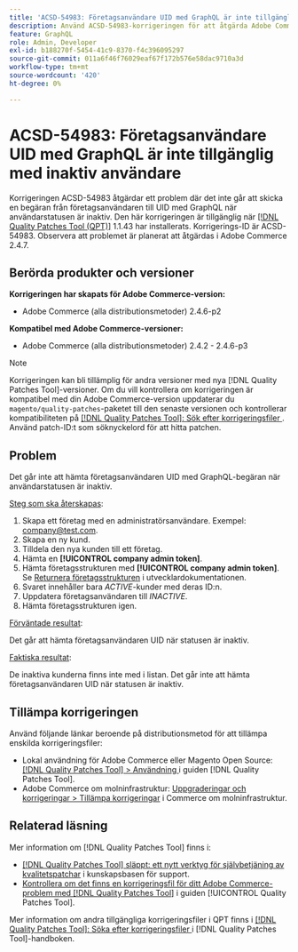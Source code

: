 ```yaml
---
title: 'ACSD-54983: Företagsanvändare UID med GraphQL är inte tillgänglig med inaktiv användare'
description: Använd ACSD-54983-korrigeringen för att åtgärda Adobe Commerce-problemet där det inte går att få företagsanvändaren UID med GraphQL-begäran när användarstatusen är inaktiv.
feature: GraphQL
role: Admin, Developer
exl-id: b188270f-5454-41c9-8370-f4c396095297
source-git-commit: 011a6f46f76029eaf67f172b576e58dac9710a3d
workflow-type: tm+mt
source-wordcount: '420'
ht-degree: 0%

---
```


# ACSD-54983: Företagsanvändare UID med GraphQL är inte tillgänglig med inaktiv användare

Korrigeringen ACSD-54983 åtgärdar ett problem där det inte går att skicka en begäran från företagsanvändaren till UID med GraphQL när användarstatusen är inaktiv. Den här korrigeringen är tillgänglig när [[!DNL Quality Patches Tool (QPT)]](https://experienceleague.adobe.com/sv/docs/commerce-operations/tools/quality-patches-tool/quality-patches-tool-to-self-serve-quality-patches) 1.1.43 har installerats. Korrigerings-ID är ACSD-54983. Observera att problemet är planerat att åtgärdas i Adobe Commerce 2.4.7.

## Berörda produkter och versioner

**Korrigeringen har skapats för Adobe Commerce-version:**

* Adobe Commerce (alla distributionsmetoder) 2.4.6-p2

**Kompatibel med Adobe Commerce-versioner:**

* Adobe Commerce (alla distributionsmetoder) 2.4.2 - 2.4.6-p3

>[!NOTE]
>
>Korrigeringen kan bli tillämplig för andra versioner med nya [!DNL Quality Patches Tool]-versioner. Om du vill kontrollera om korrigeringen är kompatibel med din Adobe Commerce-version uppdaterar du `magento/quality-patches`-paketet till den senaste versionen och kontrollerar kompatibiliteten på [[!DNL Quality Patches Tool]: Sök efter korrigeringsfiler ](https://experienceleague.adobe.com/tools/commerce-quality-patches/index.html?lang=sv-SE). Använd patch-ID:t som söknyckelord för att hitta patchen.

## Problem

Det går inte att hämta företagsanvändaren UID med GraphQL-begäran när användarstatusen är inaktiv.

<u>Steg som ska återskapas</u>:

1. Skapa ett företag med en administratörsanvändare. Exempel: company@test.com.
1. Skapa en ny kund.
1. Tilldela den nya kunden till ett företag.
1. Hämta en **[!UICONTROL company admin token]**.
1. Hämta företagsstrukturen med **[!UICONTROL company admin token]**. Se [Returnera företagsstrukturen](https://developer.adobe.com/commerce/webapi/graphql/schema/b2b/company/queries/company/#return-the-company-structure) i utvecklardokumentationen.
1. Svaret innehåller bara *ACTIVE*-kunder med deras ID:n.
1. Uppdatera företagsanvändaren till *INACTIVE*.
1. Hämta företagsstrukturen igen.

<u>Förväntade resultat</u>:

Det går att hämta företagsanvändaren UID när statusen är inaktiv.

<u>Faktiska resultat</u>:

De inaktiva kunderna finns inte med i listan. Det går inte att hämta företagsanvändaren UID när statusen är inaktiv.

## Tillämpa korrigeringen

Använd följande länkar beroende på distributionsmetod för att tillämpa enskilda korrigeringsfiler:

* Lokal användning för Adobe Commerce eller Magento Open Source: [[!DNL Quality Patches Tool] > Användning ](/help/tools/quality-patches-tool/usage.md) i guiden [!DNL Quality Patches Tool].
* Adobe Commerce om molninfrastruktur: [Uppgraderingar och korrigeringar > Tillämpa korrigeringar](https://experienceleague.adobe.com/docs/commerce-cloud-service/user-guide/develop/upgrade/apply-patches.html?lang=sv-SE) i Commerce om molninfrastruktur.

## Relaterad läsning

Mer information om [!DNL Quality Patches Tool] finns i:

* [[!DNL Quality Patches Tool] släppt: ett nytt verktyg för självbetjäning av kvalitetspatchar](https://experienceleague.adobe.com/sv/docs/commerce-operations/tools/quality-patches-tool/quality-patches-tool-to-self-serve-quality-patches) i kunskapsbasen för support.
* [Kontrollera om det finns en korrigeringsfil för ditt Adobe Commerce-problem med  [!DNL Quality Patches Tool]](/help/tools/quality-patches-tool/patches-available-in-qpt/check-patch-for-magento-issue-with-magento-quality-patches.md) i guiden [!UICONTROL Quality Patches Tool].


Mer information om andra tillgängliga korrigeringsfiler i QPT finns i [[!DNL Quality Patches Tool]: Söka efter korrigeringsfiler ](https://experienceleague.adobe.com/tools/commerce-quality-patches/index.html?lang=sv-SE) i [!DNL Quality Patches Tool]-handboken.
